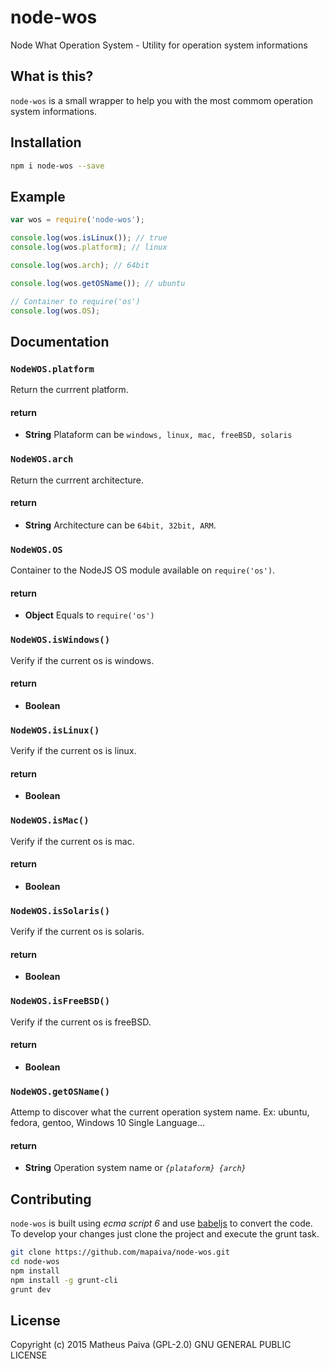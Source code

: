 # node-wos
Node What Operation System - Utility for operation system informations

## What is this?
`node-wos` is a small wrapper to help you with the most commom operation system informations.

## Installation

```bash
npm i node-wos --save
```

## Example

```javascript
var wos = require('node-wos');

console.log(wos.isLinux()); // true
console.log(wos.platform); // linux

console.log(wos.arch); // 64bit

console.log(wos.getOSName()); // ubuntu

// Container to require('os')
console.log(wos.OS);

```

## Documentation

### `NodeWOS.platform`
Return the currrent platform.

#### return
- **String** Plataform can be `windows, linux, mac, freeBSD, solaris`


### `NodeWOS.arch`
Return the currrent architecture.

#### return
- **String** Architecture can be `64bit, 32bit, ARM`.

### `NodeWOS.OS`
Container to the NodeJS OS module available on `require('os')`.

#### return
- **Object** Equals to `require('os')`

### `NodeWOS.isWindows()`
Verify if the current os is windows.

#### return
- **Boolean**

### `NodeWOS.isLinux()`
Verify if the current os is linux.

#### return
- **Boolean**

### `NodeWOS.isMac()`
Verify if the current os is mac.

#### return
- **Boolean**

### `NodeWOS.isSolaris()`
Verify if the current os is solaris.

#### return
- **Boolean**

### `NodeWOS.isFreeBSD()`
Verify if the current os is freeBSD.

#### return
- **Boolean**

### `NodeWOS.getOSName()`
Attemp to discover what the current operation system name. Ex: ubuntu, fedora, gentoo, Windows 10 Single Language...

#### return
- **String** Operation system name or *`{plataform} {arch}`*


## Contributing
`node-wos` is built using *ecma script 6* and use [babeljs]( https://babeljs.io/) to convert the code. To develop your changes just clone the project and execute the grunt task.

```bash
git clone https://github.com/mapaiva/node-wos.git
cd node-wos
npm install
npm install -g grunt-cli
grunt dev
```

## License
Copyright (c) 2015 Matheus Paiva (GPL-2.0) GNU GENERAL PUBLIC LICENSE
